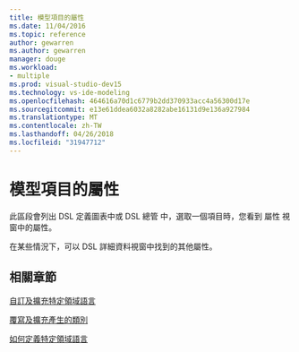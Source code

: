 ```yaml
---
title: 模型項目的屬性
ms.date: 11/04/2016
ms.topic: reference
author: gewarren
ms.author: gewarren
manager: douge
ms.workload:
- multiple
ms.prod: visual-studio-dev15
ms.technology: vs-ide-modeling
ms.openlocfilehash: 464616a70d1c6779b2dd370933acc4a56300d17e
ms.sourcegitcommit: e13e61ddea6032a8282abe16131d9e136a927984
ms.translationtype: MT
ms.contentlocale: zh-TW
ms.lasthandoff: 04/26/2018
ms.locfileid: "31947712"
---
```

# <a name="properties-of-model-elements"></a>模型項目的屬性
此區段會列出 DSL 定義圖表中或 DSL 總管 中，選取一個項目時，您看到 屬性 視窗中的屬性。

 在某些情況下，可以 DSL 詳細資料視窗中找到的其他屬性。

## <a name="related-sections"></a>相關章節
 [自訂及擴充特定領域語言](../modeling/customizing-and-extending-a-domain-specific-language.md)

 [覆寫及擴充產生的類別](../modeling/overriding-and-extending-the-generated-classes.md)

 [如何定義特定領域語言](../modeling/how-to-define-a-domain-specific-language.md)